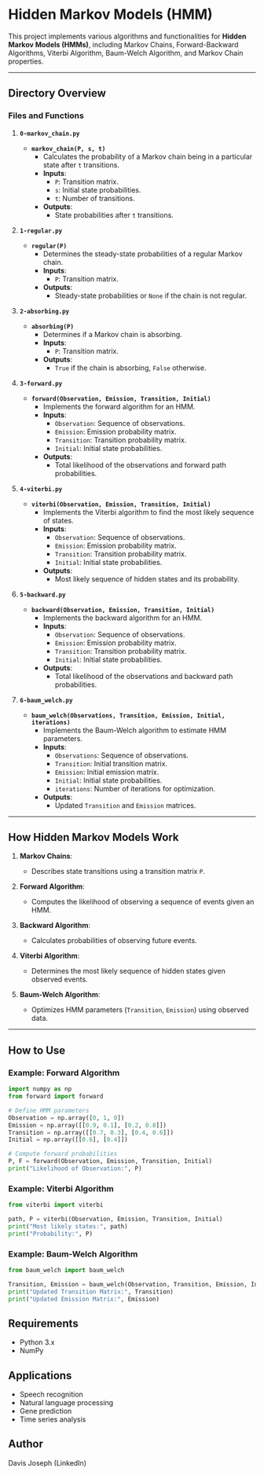 # Hidden Markov Models (HMM)

This project implements various algorithms and functionalities for **Hidden Markov Models (HMMs)**, including Markov Chains, Forward-Backward Algorithms, Viterbi Algorithm, Baum-Welch Algorithm, and Markov Chain properties.

---

## Directory Overview

### Files and Functions

1. **`0-markov_chain.py`**
   - **`markov_chain(P, s, t)`**
     - Calculates the probability of a Markov chain being in a particular state after `t` transitions.
     - **Inputs**:
       - `P`: Transition matrix.
       - `s`: Initial state probabilities.
       - `t`: Number of transitions.
     - **Outputs**:
       - State probabilities after `t` transitions.

2. **`1-regular.py`**
   - **`regular(P)`**
     - Determines the steady-state probabilities of a regular Markov chain.
     - **Inputs**:
       - `P`: Transition matrix.
     - **Outputs**:
       - Steady-state probabilities or `None` if the chain is not regular.

3. **`2-absorbing.py`**
   - **`absorbing(P)`**
     - Determines if a Markov chain is absorbing.
     - **Inputs**:
       - `P`: Transition matrix.
     - **Outputs**:
       - `True` if the chain is absorbing, `False` otherwise.

4. **`3-forward.py`**
   - **`forward(Observation, Emission, Transition, Initial)`**
     - Implements the forward algorithm for an HMM.
     - **Inputs**:
       - `Observation`: Sequence of observations.
       - `Emission`: Emission probability matrix.
       - `Transition`: Transition probability matrix.
       - `Initial`: Initial state probabilities.
     - **Outputs**:
       - Total likelihood of the observations and forward path probabilities.

5. **`4-viterbi.py`**
   - **`viterbi(Observation, Emission, Transition, Initial)`**
     - Implements the Viterbi algorithm to find the most likely sequence of states.
     - **Inputs**:
       - `Observation`: Sequence of observations.
       - `Emission`: Emission probability matrix.
       - `Transition`: Transition probability matrix.
       - `Initial`: Initial state probabilities.
     - **Outputs**:
       - Most likely sequence of hidden states and its probability.

6. **`5-backward.py`**
   - **`backward(Observation, Emission, Transition, Initial)`**
     - Implements the backward algorithm for an HMM.
     - **Inputs**:
       - `Observation`: Sequence of observations.
       - `Emission`: Emission probability matrix.
       - `Transition`: Transition probability matrix.
       - `Initial`: Initial state probabilities.
     - **Outputs**:
       - Total likelihood of the observations and backward path probabilities.

7. **`6-baum_welch.py`**
   - **`baum_welch(Observations, Transition, Emission, Initial, iterations)`**
     - Implements the Baum-Welch algorithm to estimate HMM parameters.
     - **Inputs**:
       - `Observations`: Sequence of observations.
       - `Transition`: Initial transition matrix.
       - `Emission`: Initial emission matrix.
       - `Initial`: Initial state probabilities.
       - `iterations`: Number of iterations for optimization.
     - **Outputs**:
       - Updated `Transition` and `Emission` matrices.

---

## How Hidden Markov Models Work

1. **Markov Chains**:
   - Describes state transitions using a transition matrix `P`.

2. **Forward Algorithm**:
   - Computes the likelihood of observing a sequence of events given an HMM.

3. **Backward Algorithm**:
   - Calculates probabilities of observing future events.

4. **Viterbi Algorithm**:
   - Determines the most likely sequence of hidden states given observed events.

5. **Baum-Welch Algorithm**:
   - Optimizes HMM parameters (`Transition`, `Emission`) using observed data.

---

## How to Use

### Example: Forward Algorithm
```python
import numpy as np
from forward import forward

# Define HMM parameters
Observation = np.array([0, 1, 0])
Emission = np.array([[0.9, 0.1], [0.2, 0.8]])
Transition = np.array([[0.7, 0.3], [0.4, 0.6]])
Initial = np.array([[0.6], [0.4]])

# Compute forward probabilities
P, F = forward(Observation, Emission, Transition, Initial)
print("Likelihood of Observation:", P)
```

### Example: Viterbi Algorithm
```python
from viterbi import viterbi

path, P = viterbi(Observation, Emission, Transition, Initial)
print("Most likely states:", path)
print("Probability:", P)
```

### Example: Baum-Welch Algorithm
```python
from baum_welch import baum_welch

Transition, Emission = baum_welch(Observation, Transition, Emission, Initial)
print("Updated Transition Matrix:", Transition)
print("Updated Emission Matrix:", Emission)
```

## Requirements
- Python 3.x
- NumPy

## Applications
- Speech recognition
- Natural language processing
- Gene prediction
- Time series analysis

## Author
Davis Joseph (LinkedIn)
